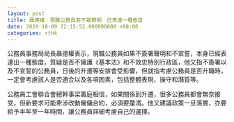```yaml
---
layout: post
title: 聶德權︰現職公務員若不簽聲明　已表達一種態度
date: 2020-10-09 22:15:52.000000000 +08:00
categories: rthk
---
```


公務員事務局局長聶德權表示，現職公務員如果不簽署聲明和不宣誓，本身已經表達出一種態度，質疑是否不擁護《基本法》和不效忠特別行政區，他又指不簽署以及不宣誓的公務員，日後的升遷等安排會受影響，但就指考慮公務員是否升職時，一定會考慮該人是否適合以及各項因素，包括整體表現、操守和潛質等。

公務員工會聯合會總幹事梁籌庭相信，如果關係到升遷，很多公務員都會無奈接受，但新要求可能牽涉改動僱傭合約，必須要釐清。他又建議政策一旦落實，亦要給予半年至一年時間，讓公務員詳細考慮自己的選擇。
